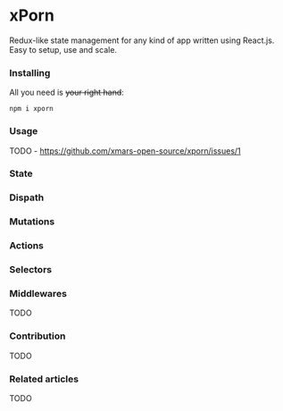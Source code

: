 # xPorn
Redux-like state management for any kind of app written using React.js. Easy to setup, use and scale.

### Installing
All you need is ~~your right hand~~:
```
npm i xporn
```

### Usage
TODO - https://github.com/xmars-open-source/xporn/issues/1

### State
### Dispath
### Mutations
### Actions
### Selectors
### Middlewares
TODO

### Contribution
TODO

### Related articles
TODO